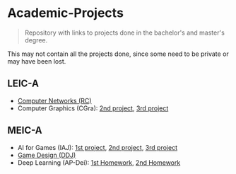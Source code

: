 # Academic-Projects

> Repository with links to projects done in the bachelor's and master's degree.

This may not contain all the projects done, since some need to be private or may have been lost.

## LEIC-A

- [Computer Networks (RC)](https://github.com/SebastiaoCarvalho/rc)
- Computer Graphics (CGra): [2nd project](https://github.com/SebastiaoCarvalho/cg2), [3rd project](https://github.com/SebastiaoCarvalho/cg3)

## MEIC-A

- AI for Games (IAJ): [1st project](https://github.com/fallenatlas/Project1.IAJ_23-24), [2nd project](https://github.com/SebastiaoCarvalho/Project2.IAJ_23-24), [3rd project](https://github.com/SebastiaoCarvalho/Project3.IAJ_23-24)
- [Game Design (DDJ)](https://github.com/SebastiaoCarvalho/Escape-The-Mist-Of-Time)
- Deep Learning (AP-Dei): [1st Homework](https://github.com/SebastiaoCarvalho/dl-hw1), [2nd Homework](https://github.com/SebastiaoCarvalho/dl-hw2)
